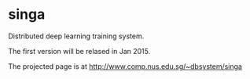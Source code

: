 singa
=====

Distributed deep learning training system.

The first version will be relased in Jan 2015.

The projected page is at http://www.comp.nus.edu.sg/~dbsystem/singa
